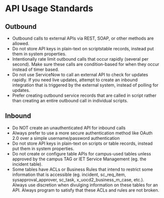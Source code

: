 # API Usage Standards

## Outbound

- Outbound calls to external APIs via REST, SOAP, or other methods are allowed.
- Do not store API keys in plain-text on scriptstable records, instead put them in system properties.
- Intentionally rate limit outbound calls that occur rapidly (several per second). Make sure these calls are condition-based for when they occur instead of timer based.
- Do not use ServiceNow to call an external API to check for updates rapidly. If you need live updates, attempt to create an inbound integration that is triggered by the external system, instead of polling for updates.
- Prefer creating outbound service records that are called in script rather than creating an entire outbound call in individual scripts.

## Inbound

- Do NOT create an unauthenticated API for inbound calls
- Always prefer to use a more secure authentication method like OAuth 2.0 over a simple username/password authentication
- Do not store API keys in plain-text on scripts or table records, instead put them in system properties.
- Do not create or configure table APIs for campus-used tables unless approved by the campus TAG or IET Service Management (eg. the incident table).
- Some tables have ACLs or Business Rules that intend to restrict some information that is accessible (eg. incident, sc_req_item, sysapproval_approver, sc_task, x_uocd2_business_m_case, etc.). Always use discretion when divulging information on these tables for an API. Always program to satisfy that these ACLs and rules are not broken.